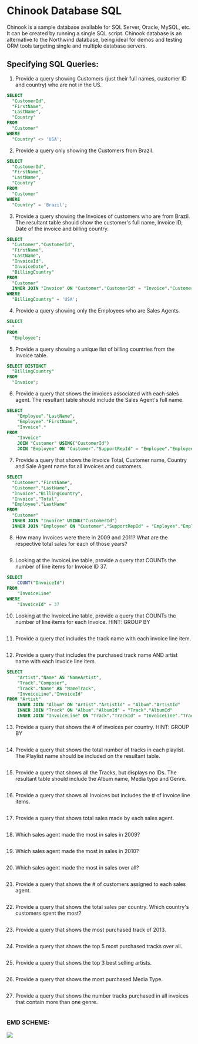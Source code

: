 # Chinook Database SQL
Chinook is a sample database available for SQL Server, Oracle, MySQL, etc. It can be created by running a single SQL script. Chinook database is an alternative to the Northwind database, being ideal for demos and testing ORM tools targeting single and multiple database servers.

Specifying SQL Queries:
-------
1. Provide a query showing Customers (just their full names, customer ID and country) who are not in the US.
```sql
SELECT
  "CustomerId",
  "FirstName",
  "LastName",
  "Country"
FROM
  "Customer"
WHERE
  "Country" <> 'USA';
```

2. Provide a query only showing the Customers from Brazil.
```sql
SELECT
  "CustomerId",
  "FirstName",
  "LastName",
  "Country"
FROM
  "Customer"
WHERE
  "Country" = 'Brazil';
```

3. Provide a query showing the Invoices of customers who are from Brazil. The resultant table should show the customer's full name, Invoice ID, Date of the invoice and billing country.
```sql
SELECT
  "Customer"."CustomerId",
  "FirstName",
  "LastName",
  "InvoiceId",
  "InvoiceDate",
  "BillingCountry"
FROM
  "Customer"
  INNER JOIN "Invoice" ON "Customer"."CustomerId" = "Invoice"."CustomerId"
WHERE
  "BillingCountry" = 'USA';
```

4. Provide a query showing only the Employees who are Sales Agents.
```sql
SELECT
  *
FROM
  "Employee";
```

5. Provide a query showing a unique list of billing countries from the Invoice table. 
```sql
SELECT DISTINCT
  "BillingCountry"
FROM
  "Invoice";
```

6. Provide a query that shows the invoices associated with each sales agent. The resultant table should include the Sales Agent's full name.
```sql
SELECT 
	"Employee"."LastName", 
	"Employee"."FirstName",
	"Invoice".*
FROM 
	"Invoice"
  	JOIN "Customer" USING("CustomerId")
	JOIN "Employee" ON "Customer"."SupportRepId" = "Employee"."EmployeeId";
```

7. Provide a query that shows the Invoice Total, Customer name, Country and Sale Agent name for all invoices and customers. 
```sql
SELECT
  "Customer"."FirstName",
  "Customer"."LastName",
  "Invoice"."BillingCountry",
  "Invoice"."Total",
  "Employee"."LastName"
FROM
  "Customer"
  INNER JOIN "Invoice" USING("CustomerId")
  INNER JOIN "Employee" ON "Customer"."SupportRepId" = "Employee"."EmployeeId";
```

8. How many Invoices were there in 2009 and 2011? What are the respective total sales for each of those years?
```sql

```

9. Looking at the InvoiceLine table, provide a query that COUNTs the number of line items for Invoice ID 37.
```sql
SELECT 	
	COUNT("InvoiceId")
FROM 
	"InvoiceLine"
WHERE 
	"InvoiceId" = 37
```

10. Looking at the InvoiceLine table, provide a query that COUNTs the number of line items for each Invoice. HINT: GROUP BY
```sql

```

11. Provide a query that includes the track name with each invoice line item. 
```sql

```

12. Provide a query that includes the purchased track name AND artist name with each invoice line item.
```sql
SELECT 
	"Artist"."Name" AS "NameArtist",
	"Track"."Composer",
	"Track"."Name" AS "NameTrack",
	"InvoiceLine"."InvoiceId"
FROM "Artist"
	INNER JOIN "Album" ON "Artist"."ArtistId" = "Album"."ArtistId"
	INNER JOIN "Track" ON "Album"."AlbumId" = "Track"."AlbumId"
	INNER JOIN "InvoiceLine" ON "Track"."TrackId" = "InvoiceLine"."TrackId"
```

13. Provide a query that shows the # of invoices per country. HINT: GROUP BY 
```sql

```

14. Provide a query that shows the total number of tracks in each playlist. The Playlist name should be included on the resultant table. 
```sql

```

15. Provide a query that shows all the Tracks, but displays no IDs. The resultant table should include the Album name, Media type and Genre.
```sql

```

16. Provide a query that shows all Invoices but includes the # of invoice line items. 
```sql

```

17. Provide a query that shows total sales made by each sales agent.
```sql

```

18. Which sales agent made the most in sales in 2009?
```sql

```

19. Which sales agent made the most in sales in 2010?
```sql

```

20. Which sales agent made the most in sales over all?
```sql

```

21. Provide a query that shows the # of customers assigned to each sales agent. 
```sql

```

22. Provide a query that shows the total sales per country. Which country's customers spent the most?
```sql

```

23. Provide a query that shows the most purchased track of 2013.
```sql

```

24. Provide a query that shows the top 5 most purchased tracks over all. 
```sql

```

25. Provide a query that shows the top 3 best selling artists.
```sql

```

26. Provide a query that shows the most purchased Media Type. 
```sql

```

27. Provide a query that shows the number tracks purchased in all invoices that contain more than one genre. 
```sql

```


### EMD SCHEME:
![](https://user-images.githubusercontent.com/40778282/84611232-34ef3300-ae8b-11ea-8f43-b5a70a750e62.png)









